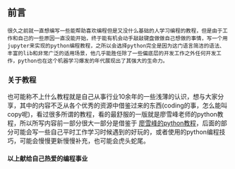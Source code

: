 ## 前言

    很久之前就一直想编写一些能帮助喜欢编程但是又没什么基础的人学习编程的教程，但是由于工作和自己的一些原因一直没能开始，终于能有机会动手敲敲键盘做做自己想做的事情，写一个用jupyter来实现的python编程教程，之所以会选择python完全是因为这门语言简洁的语法、丰富的lib和非常广泛的适用场景，他几乎能胜任除了一些偏底层的开发工作之外任何开发工作，python也在这个机器学习爆发的年代展现出了其强大的生命力。

### 关于教程

也可能称不上什么教程就是自己从事行业10余年的一些浅薄的认识，想与大家分享，其中的内容不乏从各个优秀的资源中借鉴过来的东西(coding的事，怎么能叫copy呢)，看过很多所谓的教程，看的最舒服的一版就是廖雪峰老师的python教程，所以所写内容前一部分很大一部分是借鉴于 [廖雪峰的python教程](https://www.liaoxuefeng.com/wiki/1016959663602400)，后面的部分可能会写一些自己平时工作学习时候遇到的好玩的，或者使用的python编程技巧，可能会慢慢更新慢慢补充，也可能会虎头蛇尾。

#### 以上献给自己热爱的编程事业
